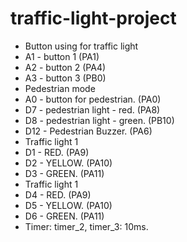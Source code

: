 # traffic-light-project
* Button using for traffic light
 * A1 - button 1 (PA1)
 * A2 - button 2 (PA4)
 * A3 - button 3 (PB0)
* Pedestrian mode
 * A0 - button for pedestrian. (PA0)
 * D7 - pedestrian light - red. (PA8)
 * D8 - pedestrian light - green. (PB10)
 * D12 - Pedestrian Buzzer. (PA6)
* Traffic light 1
 * D1 - RED. (PA9)
 * D2 - YELLOW. (PA10)
 * D3 - GREEN. (PA11)
* Traffic light 1
 * D4 - RED. (PA9)
 * D5 - YELLOW. (PA10)
 * D6 - GREEN. (PA11)
* Timer: timer_2, timer_3: 10ms.
